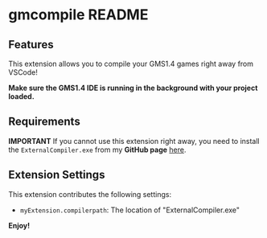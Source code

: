 # gmcompile README


## Features

This extension allows you to compile your GMS1.4 games right away from VSCode!

**Make sure the GMS1.4 IDE is running in the background with your project loaded.**



## Requirements
**IMPORTANT**
If you cannot use this extension right away, you need to install the `ExternalCompiler.exe` from my **GitHub page** [here](https://github.com/sam-k0/quick-compile/releases/tag/1.0).


## Extension Settings

This extension contributes the following settings:

* `myExtension.compilerpath`: The location of "ExternalCompiler.exe"


**Enjoy!**
